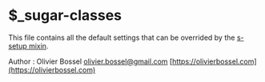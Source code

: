 # $_sugar-classes

This file contains all the default settings that can be overrided by the [s-setup mixin](./mixins/_s-setup.scss).


Author : Olivier Bossel [olivier.bossel@gmail.com](mailto:olivier.bossel@gmail.com) [https://olivierbossel.com](https://olivierbossel.com)
